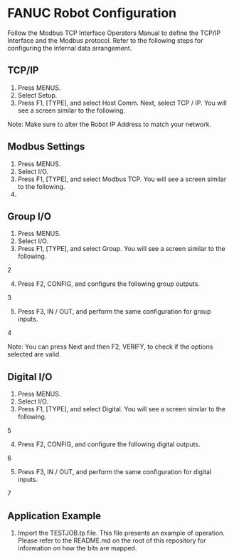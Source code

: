 # FANUC Robot Configuration

Follow the Modbus TCP Interface Operators Manual to define the TCP/IP Interface and the Modbus protocol. Refer to the following steps for configuring the internal data arrangement. 

## TCP/IP

1. Press MENUS.
2. Select Setup.
3. Press F1, [TYPE], and select Host Comm. Next, select TCP / IP. You will see a screen similar to the following.

Note: Make sure to alter the Robot IP Address to match your network.

## Modbus Settings

1. Press MENUS.
2. Select I/O.
3. Press F1, [TYPE], and select Modbus TCP. You will see a screen similar to the following.
4. 



## Group I/O

1. Press MENUS.
2. Select I/O.
3. Press F1, [TYPE], and select Group. You will see a screen similar to the following.

2

4. Press F2, CONFIG, and configure the following group outputs.

3

5. Press F3, IN / OUT, and perform the same configuration for group inputs.

4

Note: You can press Next and then F2, VERIFY, to check if the options selected are valid.

## Digital I/O

1. Press MENUS.
2. Select I/O.
3. Press F1, [TYPE], and select Digital. You will see a screen similar to the following.

5

4. Press F2, CONFIG, and configure the following digital outputs.

6

5. Press F3, IN / OUT, and perform the same configuration for digital inputs.

7

## Application Example

1. Import the TESTJOB.tp file. This file presents an example of operation. Please refer to the README.md on the root of this repository for information on how the bits are mapped. 


